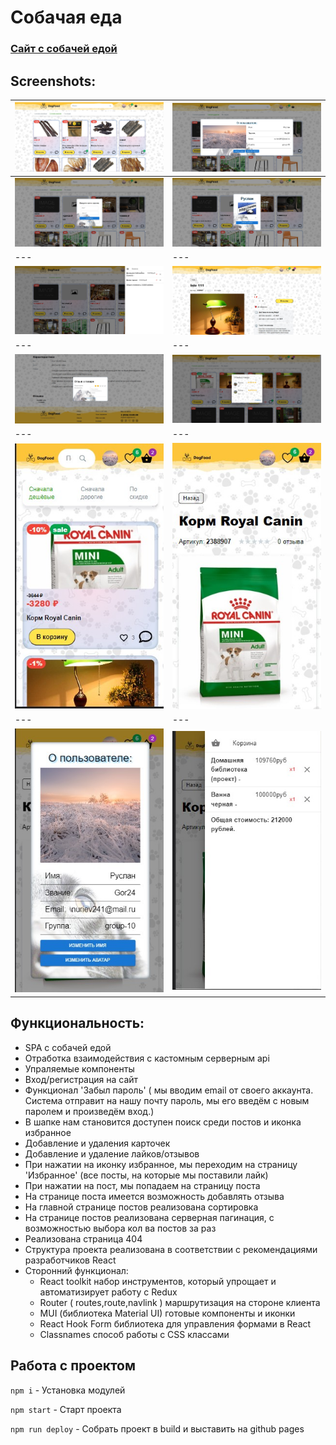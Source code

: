 # Собачая еда

### [Сайт с собачей едой](https://gor241.github.io/dog3/)


## Screenshots:
![Скриншот](public/123.jpg) | ![Скриншот](public/124.jpg)
--- | ---
![Скриншот](public/125.jpg) | ![Скриншот](public/126.jpg)
--- | ---
![Скриншот](public/127.jpg) | ![Скриншот](public/128.jpg)
--- | ---
![Скриншот](public/129.jpg) | ![Скриншот](public/130.jpg)
--- | ---
![Скриншот](public/131.jpg) | ![Скриншот](public/132.jpg)
--- | ---
![Скриншот](public/133.jpg) | ![Скриншот](public/134.jpg)

## Функциональность:
- SPA с собачей едой
- Отработка взаимодействия с кастомным серверным api
- Упраляемые компоненты
- Вход/регистрация на сайт
- Функционал 'Забыл пароль' ( мы вводим email от
своего аккаунта. Система отправит на нашу почту пароль, мы его введём с новым паролем
и произведём вход.)
- В шапке нам становится доступен поиск среди постов и иконка избранное
- Добавление и удаления карточек 
- Добавление и удаление лайков/отзывов
- При нажатии на иконку избранное, мы переходим
на страницу 'Избранное' (все посты, на которые мы поставили лайк)
- При нажатии на пост, мы попадаем на страницу поста
- На странице поста имеется возможность добавлять отзыва
- На главной странице постов реализована сортировка
- На странице постов реализована серверная пагинация, с возможностью выбора
кол ва постов за раз
- Реализована страница 404
- Структура проекта реализована в соответствии с рекомендациями
разработчиков React
- Сторонний функционал:
  - React toolkit набор инструментов, который упрощает и автоматизирует работу с Redux
  - Router ( routes,route,navlink ) маршрутизация на стороне клиента
  - MUI (библиотека Material UI) готовые компоненты и иконки
  - React Hook Form библиотека для управления формами в React
  - Classnames способ работы с CSS классами


## Работа с проектом

`npm i` - Установка модулей

`npm start` - Cтарт проекта 

`npm run deploy` - Собрать проект в build и выставить на github pages
